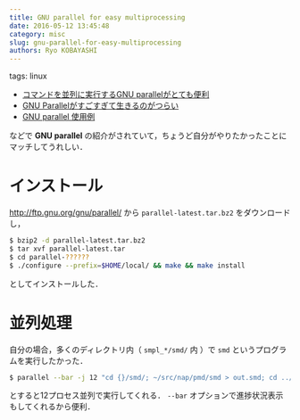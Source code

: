 ```yaml
---
title: GNU parallel for easy multiprocessing
date: 2016-05-12 13:45:48
category: misc
slug: gnu-parallel-for-easy-multiprocessing
authors: Ryo KOBAYASHI
---
```


tags: linux
-   [コマンドを並列に実行するGNU
    parallelがとても便利](http://bicycle1885.hatenablog.com/entry/2014/08/10/143612)
-   [GNU
    Parallelがすごすぎて生きるのがつらい](https://blog.riywo.com/2011/04/19/022802/)
-   [GNU parallel
    使用例](http://w.koshigoe.jp/study/?%5Bsystem%5D+GNU+parallel+%BB%C8%CD%D1%CE%E3)

などで **GNU parallel**
の紹介がされていて，ちょうど自分がやりたかったことにマッチしてうれしい．

# インストール

<http://ftp.gnu.org/gnu/parallel/> から `parallel-latest.tar.bz2`
をダウンロードし，

``` bash
$ bzip2 -d parallel-latest.tar.bz2
$ tar xvf parallel-latest.tar
$ cd parallel-??????
$ ./configure --prefix=$HOME/local/ && make && make install
```

としてインストールした．

# 並列処理

自分の場合，多くのディレクトリ内（ `smpl_*/smd/` 内 ）で `smd`
というプログラムを実行したかった．

``` bash
$ parallel --bar -j 12 "cd {}/smd/; ~/src/nap/pmd/smd > out.smd; cd ../.." ::: smpl_*
```

とすると12プロセス並列で実行してくれる． `--bar`
オプションで進捗状況表示もしてくれるから便利．
